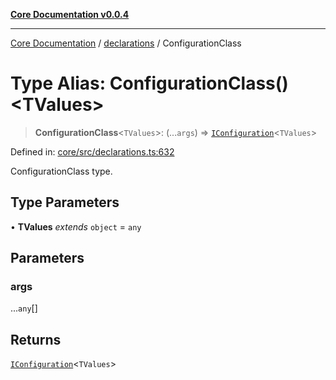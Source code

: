 [**Core Documentation v0.0.4**](../../README.md)

***

[Core Documentation](../../modules.md) / [declarations](../README.md) / ConfigurationClass

# Type Alias: ConfigurationClass()\<TValues\>

> **ConfigurationClass**\<`TValues`\>: (...`args`) => [`IConfiguration`](../interfaces/IConfiguration.md)\<`TValues`\>

Defined in: [core/src/declarations.ts:632](https://github.com/stonemjs/core/blob/e4675fc5d1a8e120fdb4d54e226a2496fdda3681/src/declarations.ts#L632)

ConfigurationClass type.

## Type Parameters

• **TValues** *extends* `object` = `any`

## Parameters

### args

...`any`[]

## Returns

[`IConfiguration`](../interfaces/IConfiguration.md)\<`TValues`\>
